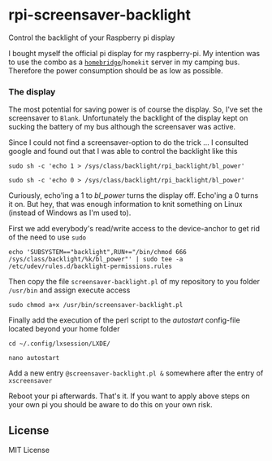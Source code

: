 # rpi-screensaver-backlight
Control the backlight of your Raspberry pi display

I bought myself the official pi display for my raspberry-pi. My intention was to use the combo as a [`homebridge`](https://github.com/nfarina/homebridge)/`homekit` server in my camping bus. Therefore the power consumption should be as low as possible.

### The display

The most potential for saving power is of course the display. So, I've set the screensaver to `Blank`. Unfortunately the backlight of the display kept on sucking the battery of my bus although the screensaver was active.

Since I could not find a screensaver-option to do the trick ... I consulted google and found out that I was able to control the backlight like this

`sudo sh -c 'echo 1 > /sys/class/backlight/rpi_backlight/bl_power'`

`sudo sh -c 'echo 0 > /sys/class/backlight/rpi_backlight/bl_power'`

Curiously, echo'ing a 1 to _bl_power_ turns the display off. Echo'ing a 0 turns it on. But hey, that was enough information to knit something on Linux (instead of Windows as I'm used to).

First we add everybody's read/write access to the device-anchor to get rid of the need to use `sudo`

`echo 'SUBSYSTEM=="backlight",RUN+="/bin/chmod 666 /sys/class/backlight/%k/bl_power"' | sudo tee -a /etc/udev/rules.d/backlight-permissions.rules`

Then copy the file `screensaver-backlight.pl` of my repository to you folder `/usr/bin` and assign execute access

`sudo chmod a+x /usr/bin/screensaver-backlight.pl`

Finally add the execution of the perl script to the _autostart_ config-file located beyond your home folder

`cd ~/.config/lxsession/LXDE/`

`nano autostart`

Add a new entry `@screensaver-backlight.pl &` somewhere after the entry of `xscreensaver`

Reboot your pi afterwards. That's it. If you want to apply above steps on your own pi you should be aware to do this on your own risk.

## License
MIT License
